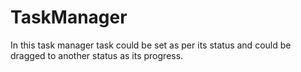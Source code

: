 # TaskManager
In this task manager task could be set as per its status and could be dragged to another status as its progress.
